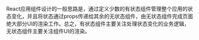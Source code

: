 React应用组件设计的一般思路是，通过定义少数的有状态组件管理整个应用的状态变化，并且将状态通过props传递给其余的无状态组件，由无状态组件完成页面绝大部分UI的渲染工作。总之，有状态组件主要关注处理状态变化的业务逻辑，无状态组件主要关注组件UI的渲染。